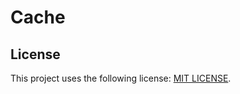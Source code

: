 # Cache

## License
This project uses the following license: [MIT LICENSE](https://github.com/ehiraa/aeri/blob/main/LICENSE.md).
